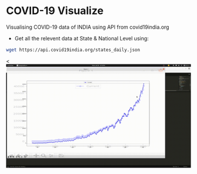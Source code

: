 # COVID-19 Visualize

Visualising COVID-19 data of INDIA using API from covid19india.org

- Get all the relevent data at State & National Level using:

```bash
wget https://api.covid19india.org/states_daily.json
```

<<img src="./media/output.gif" alt="">

<!-- https://s4.ezgif.com/save/ezgif-4-6124051f4309.gif -->